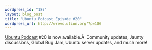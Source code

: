 ```yaml
--- 
wordpress_id: "186"
layout: blog_post
title: "Ubuntu Podcast Episode #20"
wordpress_url: http://wrevolution.org/?p=186
---
```

<a href="http://ubuntupodcast.net/2009/02/28/ubuntu-podcast-episode-20/">Ubuntu Podcast</a> #20 is now available.Â  Community updates, Jaunty discussions, Global Bug Jam, Ubuntu server updates, and much more!
<div class="zemanta-pixie"><img class="zemanta-pixie-img" src="http://img.zemanta.com/pixy.gif?x-id=3d387343-fdd1-436b-af35-93fcd916ca68" alt="" /></div>
